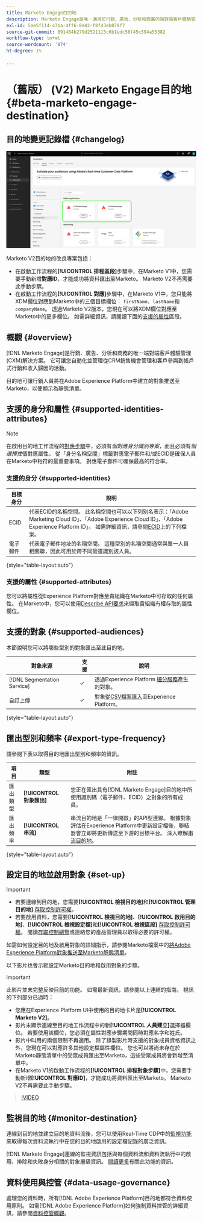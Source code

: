 ```yaml
---
title: Marketo Engage目的地
description: Marketo Engage是唯一適用於行銷、廣告、分析和商業的端對端客戶體驗管理(CXM)解決方案。 它可讓您自動化並管理從CRM銷售機會管理和客戶參與到帳戶式行銷和收入歸因的活動。
exl-id: 5ae5f114-47ba-4ff6-8e42-f8f43eb079f7
source-git-commit: 891484b279d2521115c6b1edc58f45c594a55382
workflow-type: tm+mt
source-wordcount: '874'
ht-degree: 1%

---
```


# （舊版） (V2) Marketo Engage目的地 {#beta-marketo-engage-destination}

## 目的地變更記錄檔 {#changelog}

<!--
>[!IMPORTANT]
>
>The **[!UICONTROL (Legacy) (V2) Marketo Engage]** will be deprecated in **March 2026**.
>
>To ensure a smooth transition to the new **[[!UICONTROL Marketo Engage]](marketo-engage-connection.md)** destination, review the following key points and required actions:
>
>* All users of the existing **[!UICONTROL (Legacy) (V2) Marketo Engage]** must migrate to the new **[!UICONTROL Marketo Engage]** destination by March 2026.
>* **Existing dataflows will not be migrated automatically.** You must [set up a new connection](../../ui/connect-destination.md) to the new **[!UICONTROL Marketo Engage]** destination and activate your audiences there.

-->

![並排檢視中兩個Marketo目的地卡片的影像。](../..//assets/catalog/adobe/marketo-side-by-side-view.png)

Marketo V2目的地的改良專案包括：

* 在啟動工作流程的&#x200B;**[!UICONTROL 排程區段]**&#x200B;步驟中，在Marketo V1中，您需要手動新增&#x200B;**對應ID**，才能成功將資料匯出至Marketo。 Marketo V2不再需要此手動步驟。
* 在啟動工作流程的&#x200B;**[!UICONTROL 對應]**&#x200B;步驟中，在Marketo V1中，您只能將XDM欄位對應到Marketo中的三個目標欄位： `firstName`、`lastName`和`companyName`。 透過Marketo V2版本，您現在可以將XDM欄位對應至Marketo中的更多欄位。 如需詳細資訊，請閱讀下面的[支援的屬性](#supported-attributes)區段。

## 概觀 {#overview}

[!DNL Marketo Engage]是行銷、廣告、分析和商務的唯一端對端客戶體驗管理(CXM)解決方案。 它可讓您自動化並管理從CRM銷售機會管理和客戶參與到帳戶式行銷和收入歸因的活動。

目的地可讓行銷人員將在Adobe Experience Platform中建立的對象推送至Marketo，以便顯示為靜態清單。

## 支援的身分和屬性 {#supported-identities-attributes}

>[!NOTE]
>
>在啟用目的地工作流程的[對應步驟](/help/destinations/ui/activate-segment-streaming-destinations.md#mapping)中，必須有&#x200B;*個對應身分識別專案*，而且必須有&#x200B;*個選擇性*&#x200B;個對應屬性。 從「身分名稱空間」標籤對應電子郵件和/或ECID是確保人員在Marketo中相符的最重要事項。 對應電子郵件可確保最高的符合率。

### 支援的身分 {#supported-identities}

| 目標身分 | 說明 |
|---|---|
| ECID | 代表ECID的名稱空間。 此名稱空間也可以以下列别名表示：「Adobe Marketing Cloud ID」、「Adobe Experience Cloud ID」、「Adobe Experience Platform ID」。 如需詳細資訊，請參閱[ECID](/help/identity-service/features/ecid.md)上的下列檔案。 |
| 電子郵件 | 代表電子郵件地址的名稱空間。 這種型別的名稱空間通常與單一人員相關聯，因此可用於跨不同管道識別該人員。 |

{style="table-layout:auto"}

### 支援的屬性 {#supported-attributes}

您可以將屬性從Experience Platform對應至貴組織在Marketo中可存取的任何屬性。 在Marketo中，您可以使用[Describe API要求](https://developers.marketo.com/rest-api/lead-database/leads/#describe)來擷取貴組織有權存取的屬性欄位。

## 支援的對象 {#supported-audiences}

本節說明您可以將哪些型別的對象匯出至此目的地。

| 對象來源 | 支援 | 說明 |
|---------|----------|----------|
| [!DNL Segmentation Service] | ✓ | 透過Experience Platform [細分服務](../../../segmentation/home.md)產生的對象。 |
| 自訂上傳 | ✓ | 對象[從CSV檔案匯入](../../../segmentation/ui/audience-portal.md#import-audience)至Experience Platform。 |

{style="table-layout:auto"}

## 匯出型別和頻率 {#export-type-frequency}

請參閱下表以取得目的地匯出型別和頻率的資訊。

| 項目 | 類型 | 附註 |
---------|----------|---------|
| 匯出類型 | **[!UICONTROL 對象匯出]** | 您正在匯出具有[!DNL Marketo Engage]目的地中所使用識別碼（電子郵件、ECID）之對象的所有成員。 |
| 匯出頻率 | **[!UICONTROL 串流]** | 串流目的地是「一律開啟」的API型連線。 根據對象評估在Experience Platform中更新設定檔後，聯結器會立即將更新傳送至下游的目標平台。 深入瞭解[串流目的地](/help/destinations/destination-types.md#streaming-destinations)。 |

{style="table-layout:auto"}

## 設定目的地並啟用對象 {#set-up}

>[!IMPORTANT]
> 
>* 若要連線到目的地，您需要&#x200B;**[!UICONTROL 檢視目的地]**&#x200B;和&#x200B;**[!UICONTROL 管理目的地]** [存取控制許可權](/help/access-control/home.md#permissions)。
>* 若要啟用資料，您需要&#x200B;**[!UICONTROL 檢視目的地]**、**[!UICONTROL 啟用目的地]**、**[!UICONTROL 檢視設定檔]**&#x200B;和&#x200B;**[!UICONTROL 檢視區段]** [存取控制許可權](/help/access-control/home.md#permissions)。 閱讀[存取控制總覽](/help/access-control/ui/overview.md)或連絡您的產品管理員以取得必要的許可權。

如需如何設定目的地及啟用對象的詳細指示，請參閱Marketo檔案中的[將Adobe Experience Platform對象推送至Marketo靜態清單](https://experienceleague.adobe.com/docs/marketo/using/product-docs/core-marketo-concepts/smart-lists-and-static-lists/static-lists/push-an-adobe-experience-cloud-segment-to-a-marketo-static-list.html)。

以下影片也會示範設定Marketo目的地和啟用對象的步驟。

>[!IMPORTANT]
>
>此影片並未完整反映目前的功能。 如需最新資訊，請參閱以上連結的指南。 視訊的下列部分已過時：
> 
>* 您應在Experience Platform UI中使用的目的地卡片是&#x200B;**[!UICONTROL Marketo V2]**。
>* 影片未顯示連線至目的地工作流程中的新&#x200B;**[!UICONTROL 人員建立]**&#x200B;選擇器欄位。 若要使用該欄位，您必須在屬性對應步驟期間同時對應名字和姓氏。
>* 影片中叫用的兩個限制不再適用。 除了錄製影片時支援的對象成員資格資訊之外，您現在可以對應許多其他設定檔屬性欄位。 您也可以將尚未存在於Marketo靜態清單中的受眾成員匯出至Marketo，這些受眾成員將會新增至清單中。
>* 在Marketo V1的啟動工作流程的&#x200B;**[!UICONTROL 排程對象步驟]**&#x200B;中，您需要手動新增&#x200B;**[!UICONTROL 對應ID]**，才能成功將資料匯出至Marketo。 Marketo V2不再需要此手動步驟。

>[!VIDEO](https://video.tv.adobe.com/v/338248?quality=12)

## 監視目的地 {#monitor-destination}

連線到目的地並建立目的地資料流後，您可以使用Real-Time CDP中的[監視功能](/help/dataflows/ui/monitor-destinations.md)來取得每次資料流執行中在您的目的地啟用的設定檔記錄的廣泛資訊。

[!DNL Marketo Engage]連線的監視資訊包括與每個資料流和資料流執行中的啟用、排除和失敗身分相關的對象層級資訊。 [閱讀更多](/help/dataflows/ui/monitor-destinations.md#segment-level-view)有關此功能的資訊。

## 資料使用與控管 {#data-usage-governance}

處理您的資料時，所有[!DNL Adobe Experience Platform]目的地都符合資料使用原則。 如需[!DNL Adobe Experience Platform]如何強制資料控管的詳細資訊，請參閱[資料控管概觀](https://experienceleague.adobe.com/docs/experience-platform/data-governance/home.html?lang=zh-Hant)。
